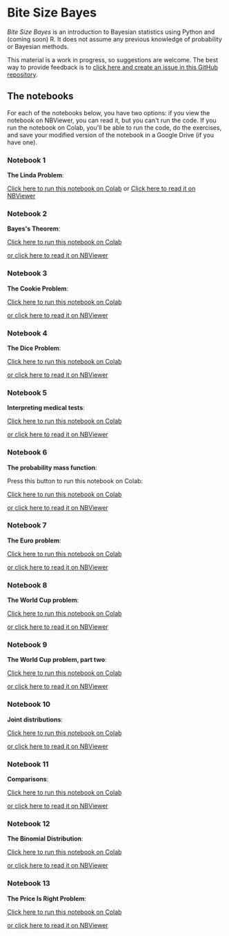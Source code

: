 # Bite Size Bayes

*Bite Size Bayes* is an introduction to Bayesian statistics using Python and (coming soon) R.  It does not assume any previous knowledge of probability or Bayesian methods.

This material is a work in progress, so suggestions are welcome.  The best way to provide feedback is to [click here and create an issue in this GitHub repository](https://github.com/AllenDowney/BiteSizeBayes/issues).


## The notebooks

For each of the notebooks below, you have two options: if you view the notebook on NBViewer, you can read it, but you can't run the code.  If you run the notebook on Colab, you'll be able to run the code, do the exercises, and save your modified version of the notebook in a Google Drive (if you have one).


### Notebook 1

**The Linda Problem**:

[Click here to run this notebook on Colab](https://colab.research.google.com/github/AllenDowney/BiteSizeBayes/blob/master/01_linda.ipynb)
or
[Click here to read it on NBViewer](https://nbviewer.jupyter.org/github/AllenDowney/BiteSizeBayes/blob/master/01_linda.ipynb)


### Notebook 2

**Bayes's Theorem**:

[Click here to run this notebook on Colab](https://colab.research.google.com/github/AllenDowney/BiteSizeBayes/blob/master/02_bayes.ipynb)

[or click here to read it on NBViewer](https://nbviewer.jupyter.org/github/AllenDowney/BiteSizeBayes/blob/master/02_bayes.ipynb)


### Notebook 3

**The Cookie Problem**:

[Click here to run this notebook on Colab](https://colab.research.google.com/github/AllenDowney/BiteSizeBayes/blob/master/03_cookie.ipynb)

[or click here to read it on NBViewer](https://nbviewer.jupyter.org/github/AllenDowney/BiteSizeBayes/blob/master/03_cookie.ipynb)


### Notebook 4

**The Dice Problem**:

[Click here to run this notebook on Colab](https://colab.research.google.com/github/AllenDowney/BiteSizeBayes/blob/master/04_dice.ipynb)

[or click here to read it on NBViewer](https://nbviewer.jupyter.org/github/AllenDowney/BiteSizeBayes/blob/master/04_dice.ipynb)


### Notebook 5

**Interpreting medical tests**:

[Click here to run this notebook on Colab](https://colab.research.google.com/github/AllenDowney/BiteSizeBayes/blob/master/05_test.ipynb)

[or click here to read it on NBViewer](https://nbviewer.jupyter.org/github/AllenDowney/BiteSizeBayes/blob/master/05_test.ipynb)


### Notebook 6

**The probability mass function**:

Press this button to run this notebook on Colab:

[Click here to run this notebook on Colab](https://colab.research.google.com/github/AllenDowney/BiteSizeBayes/blob/master/06_pmf.ipynb)

[or click here to read it on NBViewer](https://nbviewer.jupyter.org/github/AllenDowney/BiteSizeBayes/blob/master/06_pmf.ipynb)


### Notebook 7

**The Euro problem**:

[Click here to run this notebook on Colab](https://colab.research.google.com/github/AllenDowney/BiteSizeBayes/blob/master/07_euro.ipynb)

[or click here to read it on NBViewer](https://nbviewer.jupyter.org/github/AllenDowney/BiteSizeBayes/blob/master/07_euro.ipynb)


### Notebook 8

**The World Cup problem**:

[Click here to run this notebook on Colab](https://colab.research.google.com/github/AllenDowney/BiteSizeBayes/blob/master/08_soccer.ipynb)

[or click here to read it on NBViewer](https://nbviewer.jupyter.org/github/AllenDowney/BiteSizeBayes/blob/master/08_soccer.ipynb)


### Notebook 9

**The World Cup problem, part two**:

[Click here to run this notebook on Colab](https://colab.research.google.com/github/AllenDowney/BiteSizeBayes/blob/master/09_predict.ipynb)

[or click here to read it on NBViewer](https://nbviewer.jupyter.org/github/AllenDowney/BiteSizeBayes/blob/master/09_predict.ipynb)



### Notebook 10

**Joint distributions**:

[Click here to run this notebook on Colab](https://colab.research.google.com/github/AllenDowney/BiteSizeBayes/blob/master/10_joint.ipynb)

[or click here to read it on NBViewer](https://nbviewer.jupyter.org/github/AllenDowney/BiteSizeBayes/blob/master/10_joint.ipynb)


### Notebook 11

**Comparisons**:

[Click here to run this notebook on Colab](https://colab.research.google.com/github/AllenDowney/BiteSizeBayes/blob/master/11_faceoff.ipynb)

[or click here to read it on NBViewer](https://nbviewer.jupyter.org/github/AllenDowney/BiteSizeBayes/blob/master/11_faceoff.ipynb)



### Notebook 12

**The Binomial Distribution**:

[Click here to run this notebook on Colab](https://colab.research.google.com/github/AllenDowney/BiteSizeBayes/blob/master/12_binomial.ipynb)

[or click here to read it on NBViewer](https://nbviewer.jupyter.org/github/AllenDowney/BiteSizeBayes/blob/master/12_binomial.ipynb)


### Notebook 13

**The Price Is Right Problem**:

[Click here to run this notebook on Colab](https://colab.research.google.com/github/AllenDowney/BiteSizeBayes/blob/master/13_price.ipynb)

[or click here to read it on NBViewer](https://nbviewer.jupyter.org/github/AllenDowney/BiteSizeBayes/blob/master/13_price.ipynb)
